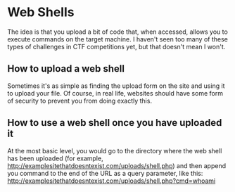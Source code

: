 # Web Shells

The idea is that you upload a bit of code that, when accessed, allows you to execute commands on the target machine. I haven't seen too many of these types of challenges in CTF competitions yet, but that doesn't mean I won't.

## How to upload a web shell

Sometimes it's as simple as finding the upload form on the site and using it to upload your file. Of course, in real life, websites should have some form of security to prevent you from doing exactly this.

## How to use a web shell once you have uploaded it

At the most basic level, you would go to the directory where the web shell has been uploaded (for example, <http://examplesitethatdoesntexist.com/uploads/shell.php>) and then append you command to the end of the URL as a query parameter, like this: <http://examplesitethatdoesntexist.com/uploads/shell.php?cmd=whoami>
